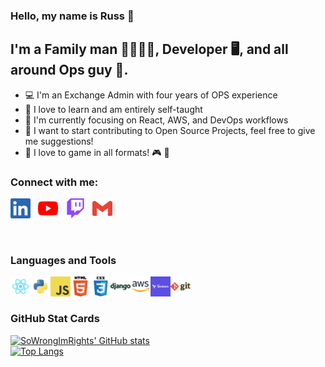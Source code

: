 ### Hello, my name is Russ :wave:

## I'm a Family man :family_man_woman_girl_boy:, Developer :desktop_computer:, and all around Ops guy :exploding_head:.
- :computer: I'm an Exchange Admin with four years of OPS experience
- :open_book: I love to learn and am entirely self-taught
- :scroll: I'm currently focusing on React, AWS, and DevOps workflows
- :call_me_hand: I want to start contributing to Open Source Projects, feel free to give me suggestions!
- :game_die: I love to game in all formats! :video_game: :pencil:

### Connect with me:

<p>
<a href="https://www.linkedin.com/in/russ-carroll-20a53719a"><img height="32" width="32" src="img/linkedin.svg"></a>&nbsp;&nbsp;
<a href=""><img height="32" width="32" src="img/youtube.svg"></a>&nbsp;&nbsp;
<a href=""><img height="32" width="32" src="img/twitch.svg"></a>&nbsp;&nbsp;
<a href=""><img height="32" width="32" src="img/gmail.svg"></a>&nbsp;&nbsp;
</p>

<br />

### Languages and Tools


<img align="left" alt="react" width="32px" src="https://raw.githubusercontent.com/github/explore/80688e429a7d4ef2fca1e82350fe8e3517d3494d/topics/react/react.png?sanitize=true">&nbsp;&nbsp;
<img align="left" alt="python" width="32px" src="https://raw.githubusercontent.com/github/explore/80688e429a7d4ef2fca1e82350fe8e3517d3494d/topics/python/python.png?sanitize=true">&nbsp;&nbsp;
<img align="left" alt="javascript" width="32px" src="https://raw.githubusercontent.com/github/explore/80688e429a7d4ef2fca1e82350fe8e3517d3494d/topics/javascript/javascript.png?sanitize=true">&nbsp;&nbsp;
<img align="left" alt="html" width="32px" src="https://raw.githubusercontent.com/github/explore/80688e429a7d4ef2fca1e82350fe8e3517d3494d/topics/html/html.png?sanitize=true">&nbsp;&nbsp;
<img align="left" alt="css" width="32px" src="https://raw.githubusercontent.com/github/explore/80688e429a7d4ef2fca1e82350fe8e3517d3494d/topics/css/css.png?sanitize=true">&nbsp;&nbsp;
<img align="left" alt="django" width="32px" src="https://raw.githubusercontent.com/github/explore/80688e429a7d4ef2fca1e82350fe8e3517d3494d/topics/django/django.png?sanitize=true">&nbsp;&nbsp;
<img align="left" alt="aws" width="32px" src="https://raw.githubusercontent.com/github/explore/fbceb94436312b6dacde68d132a5b9c7d11f9524/topics/aws/aws.png?sanitize=true">&nbsp;&nbsp;
<img align="left" alt="terraform" width="32px" src="https://raw.githubusercontent.com/github/explore/80688e429a7d4ef2fca1e82350fe8e3517d3494d/topics/terraform/terraform.png?sanitize=true">&nbsp;&nbsp;
<img align="left" alt="git" width="32px" src="https://raw.githubusercontent.com/github/explore/80688e429a7d4ef2fca1e82350fe8e3517d3494d/topics/git/git.png?sanitize=true">&nbsp;&nbsp;
<br />
<br />

### GitHub Stat Cards

[![SoWrongImRights' GitHub stats](https://github-readme-stats.vercel.app/api?username=SoWrongImRight)](https://github.com/SoWrongImRight/github-readme-stats)
<br />
[![Top Langs](https://github-readme-stats.vercel.app/api/top-langs/?username=SoWrongImRight)](https://github.com/SoWrongImRight/github-readme-stats)


[LinkedIn]:  https://www.linkedin.com/in/russ-carroll-20a53719a